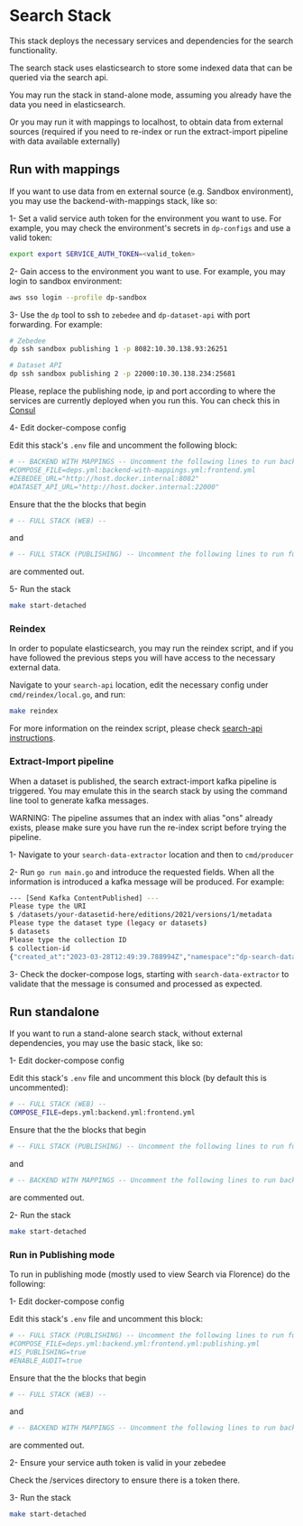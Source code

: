 # Search Stack

This stack deploys the necessary services and dependencies for the search functionality.

The search stack uses elasticsearch to store some indexed data that can be queried via the search api.

You may run the stack in stand-alone mode, assuming you already have the data you need in elasticsearch. 

Or you may run it with mappings to localhost, to obtain data from external sources (required if you need to re-index or run the extract-import pipeline with data available externally)

## Run with mappings

If you want to use data from en external source (e.g. Sandbox environment), you may use the backend-with-mappings stack, like so:

1- Set a valid service auth token for the environment you want to use. For example, you may check the environment's secrets in `dp-configs` and use a valid token:

```sh
export export SERVICE_AUTH_TOKEN=<valid_token>
```

2- Gain access to the environment you want to use. For example, you may login to sandbox environment:

```sh
aws sso login --profile dp-sandbox
```

3- Use the `dp` tool to ssh to `zebedee` and `dp-dataset-api` with port forwarding. For example:

```sh
# Zebedee
dp ssh sandbox publishing 1 -p 8082:10.30.138.93:26251
```

```sh
# Dataset API
dp ssh sandbox publishing 2 -p 22000:10.30.138.234:25681
```

Please, replace the publishing node, ip and port according to where the services are currently deployed when you run this. You can check this in [Consul](https://consul.dp.aws.onsdigital.uk/ui/eu/services)

4- Edit docker-compose config

Edit this stack's `.env` file and uncomment the following block:

```sh
# -- BACKEND WITH MAPPINGS -- Uncomment the following lines to run backend with mappings
#COMPOSE_FILE=deps.yml:backend-with-mappings.yml:frontend.yml
#ZEBEDEE_URL="http://host.docker.internal:8082"       
#DATASET_API_URL="http://host.docker.internal:22000" 
```

Ensure that the the blocks that begin

```sh
# -- FULL STACK (WEB) --
```

and

```sh
# -- FULL STACK (PUBLISHING) -- Uncomment the following lines to run full stack in publishing mode
```

are commented out.

5- Run the stack

```sh
make start-detached
```

### Reindex

In order to populate elasticsearch, you may run the reindex script, and if you have followed the previous steps you will have access to the necessary external data.

Navigate to your `search-api` location, edit the necessary config under `cmd/reindex/local.go`, and run:

```sh
make reindex
```

For more information on the reindex script, please check [search-api instructions](https://github.com/ONSdigital/dp-search-api/blob/develop/README.md#running-bulk-indexer).

### Extract-Import pipeline

When a dataset is published, the search extract-import kafka pipeline is triggered. You may emulate this in the search stack by using the command line tool to generate kafka messages.

WARNING: The pipeline assumes that an index with alias "ons" already exists, please make sure you have run the re-index script before trying the pipeline.

1- Navigate to your `search-data-extractor` location and then to `cmd/producer`

2- Run `go run main.go` and introduce the requested fields. When all the information is introduced a kafka message will be produced. For example:

```sh
--- [Send Kafka ContentPublished] ---
Please type the URI
$ /datasets/your-datasetid-here/editions/2021/versions/1/metadata
Please type the dataset type (legacy or datasets)
$ datasets
Please type the collection ID
$ collection-id
{"created_at":"2023-03-28T12:49:39.788994Z","namespace":"dp-search-data-extractor","event":"sending content-published event","severity":3,"data":{"contentPublishedEvent":{"URI":"datasets/your-datasetid-here/editions/2021/versions/1/metadata","DataType":"datasets","CollectionID":"collection-id","JobID":"","SearchIndex":"","TraceID":"054435ded"}}}
```

3- Check the docker-compose logs, starting with `search-data-extractor` to validate that the message is consumed and processed as expected.

## Run standalone

If you want to run a stand-alone search stack, without external dependencies, you may use the basic stack, like so:

1- Edit docker-compose config

Edit this stack's `.env` file and uncomment this block (by default this is uncommented):

```sh
# -- FULL STACK (WEB) --
COMPOSE_FILE=deps.yml:backend.yml:frontend.yml
```

Ensure that the the blocks that begin

```sh
# -- FULL STACK (PUBLISHING) -- Uncomment the following lines to run full stack in publishing mode
```

and

```sh
# -- BACKEND WITH MAPPINGS -- Uncomment the following lines to run backend with mappings
```

are commented out.

2- Run the stack

```sh
make start-detached
```

### Run in Publishing mode

To run in publishing mode (mostly used to view Search via Florence) do the following:

1- Edit docker-compose config

Edit this stack's `.env` file and uncomment this block:

```sh
# -- FULL STACK (PUBLISHING) -- Uncomment the following lines to run full stack in publishing mode
#COMPOSE_FILE=deps.yml:backend.yml:frontend.yml:publishing.yml
#IS_PUBLISHING=true
#ENABLE_AUDIT=true
```

Ensure that the the blocks that begin

```sh
# -- FULL STACK (WEB) --
```

and

```sh
# -- BACKEND WITH MAPPINGS -- Uncomment the following lines to run backend with mappings
```

are commented out.

2- Ensure your service auth token is valid in your zebedee

Check the /services directory to ensure there is a token there.

3- Run the stack

```sh
make start-detached
```
